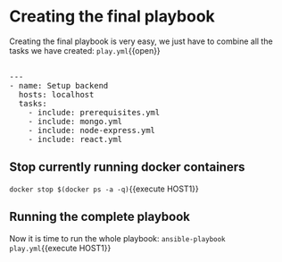# Creating the final playbook

Creating the final playbook is very easy, we just have to combine all the tasks we have created:
`play.yml`{{open}}

<pre class="file" data-target="clipboard">

---
- name: Setup backend
  hosts: localhost
  tasks:
    - include: prerequisites.yml
    - include: mongo.yml
    - include: node-express.yml
    - include: react.yml
</pre>

## Stop currently running docker containers

`docker stop $(docker ps -a -q)`{{execute HOST1}}

## Running the complete playbook

Now it is time to run the whole playbook:
`ansible-playbook play.yml`{{execute HOST1}}


